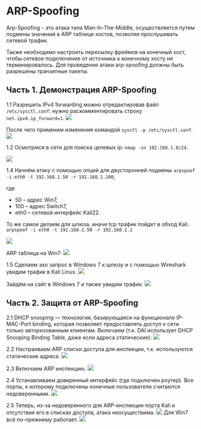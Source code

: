 # ARP-Spoofing

Arp-Spoofing - это атака типа Man-In-The-Middle, осуществляется путем подмены значений в ARP таблице хостов, позволяя прослушивать сетевой трафик. 

Также необходимо настроить пересылку фреймов на конечный хост, чтобы сетевое подключение от источника к конечному хосту не терминировалось. Для проведения атаки arp-spoofing должны быть разрешены транзитные пакеты.

## Часть 1. Демонстрация ARP-Spoofing

1.1 Разрешить IPv4 forwarding можно отредактировав файл `/etc/sysctl.conf`: 
нужно раскомментировать строку `net.ipv4.ip_forward=1`. 
![](pictures/lab3_1_1.png)

После чего применим изменения командой `sysctl -p /etc/sysctl.conf`.
![](pictures/lab3_1_1_.png)

1.2 Осмотрмся в сети для поиска целевых ip: `nmap -sn 192.168.1.0/24`.

![](pictures/lab3_1_2.png)

1.4 Начнём атаку с помощью опций для двусторонней подмены `arpspoof -i eth0 -t 192.168.1.50 -r 192.168.1.100`,

где

- 50 – адрес Win7,
- 100 – адрес Switch7,
- eth0 – сетевой интерфейс Kali22.

То же самое делаем для шлюза, иначе tcp трафик пойдет в обход Kali.
`arpspoof -i eth0 -t 192.168.1.50 -r 192.168.1.1`

![](pictures/lab3_1_3.png)

ARP таблица на Win7:
![](pictures/lab3_1_3_.png)

1.5 Сделаем эхо запрос в Windows 7 к шлюзу и с помощью Wireshark увидим трафик в Kali Linux.
![](pictures/lab3_1_4_.png)

Зайдём на сайт в Windows 7 и также увидим трафик.
![](pictures/lab3_1_4.png)


## Часть 2. Защита от ARP-Spoofing

2.1 DHCP snooping — технология, базирующаяся на функционале IP-MAC-Port binding, которая позволяет предоставлять доступ к сети только авторизованным клиентам. Включаем (т.к. DAI использует DHCP Snooping Binding Table, даже если адреса статические):
![](pictures/lab3_2_1.png)

2.2 Настраиваем ARP списки доступа для инспекции, т.к. используются статические адреса.
![](pictures/lab3_2_2.png)

2.3 Включаем ARP инспекцию.
![](pictures/lab3_2_3.png)

2.4 Устанавливаем доверенный интерфейс (где подключен роутер).  Все порты, к которому подключены конечные пользователи считаются недоверенными.
![](pictures/lab3_2_4.png)

2.5 Теперь, из-за недоверенного для ARP-инспекции порта Kali и отсутствия его в списках доступа, атака неосуществима. 
![](pictures/lab3_2_5.png)
Для Win7 всё по-прежнему работает.
![](pictures/lab3_2_5_.png)